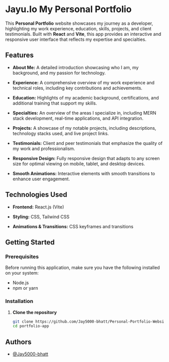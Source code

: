 # Jayu.Io My Personal Portfolio 

This **Personal Portfolio** website showcases my journey as a developer, highlighting my work experience, education, skills, projects, and client testimonials. Built with **React** and **Vite**, this app provides an interactive and responsive user interface that reflects my expertise and specialties.

## Features

- **About Me:** A detailed introduction showcasing who I am, my background, and my passion for technology.

- **Experience:** A comprehensive overview of my work experience and technical roles, including key contributions and achievements.
- **Education:** Highlights of my academic background, certifications, and additional training that support my skills.
- **Specialties:** An overview of the areas I specialize in, including MERN stack development, real-time applications, and API integration.
- **Projects:** A showcase of my notable projects, including descriptions, technology stacks used, and live project links.
- **Testimonials:** Client and peer testimonials that emphasize the quality of my work and professionalism.
- **Responsive Design:** Fully responsive design that adapts to any screen size for optimal viewing on mobile, tablet, and desktop devices.
- **Smooth Animations:** Interactive elements with smooth transitions to enhance user engagement.
  
## Technologies Used

- **Frontend:** React.js (Vite)

- **Styling:** CSS, Tailwind CSS
- **Animations & Transitions:** CSS keyframes and transitions

## Getting Started

### Prerequisites

Before running this application, make sure you have the following installed on your system:

- Node.js
- npm or yarn

### Installation

1. **Clone the repository**

   ```bash
   git clone https://github.com/Jay5000-bhatt/Personal-Portfolio-Website.git
   cd portfolio-app


## Authors

- [@Jay5000-bhatt](https://github.com/Jay5000-bhatt)
